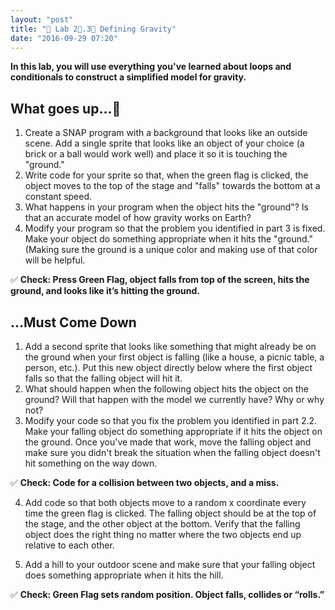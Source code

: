 ```yaml
---
layout: "post"
title: "🍂 Lab 2⃣.3⃣ Defining Gravity"
date: "2016-09-29 07:20"
---
```


**In this lab, you will use everything you've learned about loops and conditionals to construct a simplified model for gravity.**

## What goes up...🐶
1. Create a SNAP program with a background that looks like an outside scene. Add a single sprite that looks like an object of your choice (a brick or a ball would work well) and place it so it is touching the "ground."
2. Write code for your sprite so that, when the green flag is clicked, the object moves to the top of the stage and "falls" towards the bottom at a constant speed.
3. What happens in your program when the object hits the "ground"? Is that an accurate model of how gravity works on Earth?
4. Modify your program so that the problem you identified in part 3 is fixed. Make your object do something appropriate when it hits the "ground." (Making sure the ground is a unique color and making use of that color will be helpful.

✅ **Check: Press Green Flag, object falls from top of the screen, hits the ground, and looks like it’s hitting the ground.**

## ...Must Come Down
1. Add a second sprite that looks like something that might already be on the ground when your first object is falling (like a house, a picnic table, a person, etc.). Put this new object directly below where the first object falls so that the falling object will hit it.
2. What should happen when the following object hits the object on the ground? Will that happen with the model we currently have? Why or why not?
3. Modify your code so that you fix the problem you identified in part 2.2. Make your falling object do something appropriate if it hits the object on the ground. Once you've made that work, move the falling object and make sure you didn't break the situation when the falling object doesn't hit something on the way down.

✅ **Check: Code for a collision between two objects, and a miss.**

4. Add code so that both objects move to a random x coordinate every time the green flag is clicked. The falling object should be at the top of the stage, and the other object at the bottom. Verify that the falling object does the right thing no matter where the two objects end up relative to each other.

5. Add a hill to your outdoor scene and make sure that your falling object does something appropriate when it hits the hill.

✅ **Check: Green Flag sets random position. Object falls, collides or “rolls.”**

